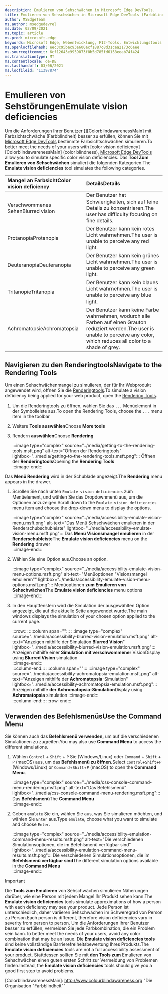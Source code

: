 ```yaml
---
description: Emulieren von Sehschwächen in Microsoft Edge DevTools.
title: Emulieren von Sehschwächen in Microsoft Edge DevTools (Farbblindheit)
author: MSEdgeTeam
ms.author: msedgedevrel
ms.date: 02/09/2021
ms.topic: article
ms.prod: microsoft-edge
keywords: Microsoft Edge, Webentwicklung, F12-Tools, Entwicklungstools
ms.openlocfilehash: eec3c95bac93e600acf1887c8d31cea2173c6aee
ms.sourcegitcommit: 6cf12643e9959873f8b5d785fd6158eeab74f424
ms.translationtype: MT
ms.contentlocale: de-DE
ms.lasthandoff: 03/06/2021
ms.locfileid: "11397874"
---
```

# <a name="emulate-vision-deficiencies"></a><span data-ttu-id="6a64e-104">Emulieren von Sehstörungen</span><span class="sxs-lookup"><span data-stu-id="6a64e-104">Emulate vision deficiencies</span></span>

<span data-ttu-id="6a64e-105">Um die Anforderungen Ihrer Benutzer [][ColorblindawarenessMain] mit Farbsichtschwäche \(Farbblindheit\) besser zu erfüllen, können Sie mit [Microsoft Edge DevTools][DevtoolsIndex] bestimmte Farbsichtschwächen simulieren.</span><span class="sxs-lookup"><span data-stu-id="6a64e-105">To better meet the needs of your users with [color vision deficiency][ColorblindawarenessMain] \(color blindness\), [Microsoft Edge DevTools][DevtoolsIndex] allow you to simulate specific color vision deficiencies.</span></span>  <span data-ttu-id="6a64e-106">Das **Tool Zum Emulieren von Sehschwächen** simuliert die folgenden Kategorien.</span><span class="sxs-lookup"><span data-stu-id="6a64e-106">The **Emulate vision deficiencies** tool simulates the following categories.</span></span>  

| <span data-ttu-id="6a64e-107">Mangel an Farbsicht</span><span class="sxs-lookup"><span data-stu-id="6a64e-107">Color vision deficiency</span></span> | <span data-ttu-id="6a64e-108">Details</span><span class="sxs-lookup"><span data-stu-id="6a64e-108">Details</span></span> |  
|:--- |:--- |  
| <span data-ttu-id="6a64e-109">Verschwommenes Sehen</span><span class="sxs-lookup"><span data-stu-id="6a64e-109">Blurred vision</span></span> | <span data-ttu-id="6a64e-110">Der Benutzer hat Schwierigkeiten, sich auf feine Details zu konzentrieren.</span><span class="sxs-lookup"><span data-stu-id="6a64e-110">The user has difficulty focusing on fine details.</span></span> |  
| <span data-ttu-id="6a64e-111">Protanopia</span><span class="sxs-lookup"><span data-stu-id="6a64e-111">Protanopia</span></span> | <span data-ttu-id="6a64e-112">Der Benutzer kann kein rotes Licht wahrnehmen.</span><span class="sxs-lookup"><span data-stu-id="6a64e-112">The user is unable to perceive any red light.</span></span> |  
| <span data-ttu-id="6a64e-113">Deuteranopia</span><span class="sxs-lookup"><span data-stu-id="6a64e-113">Deuteranopia</span></span> | <span data-ttu-id="6a64e-114">Der Benutzer kann kein grünes Licht wahrnehmen.</span><span class="sxs-lookup"><span data-stu-id="6a64e-114">The user is unable to perceive any green light.</span></span> |  
| <span data-ttu-id="6a64e-115">Tritanopie</span><span class="sxs-lookup"><span data-stu-id="6a64e-115">Tritanopia</span></span> | <span data-ttu-id="6a64e-116">Der Benutzer kann kein blaues Licht wahrnehmen.</span><span class="sxs-lookup"><span data-stu-id="6a64e-116">The user is unable to perceive any blue light.</span></span> |  
| <span data-ttu-id="6a64e-117">Achromatopsie</span><span class="sxs-lookup"><span data-stu-id="6a64e-117">Achromatopsia</span></span> | <span data-ttu-id="6a64e-118">Der Benutzer kann keine Farbe wahrnehmen, wodurch alle Farben auf einen Grauton reduziert werden.</span><span class="sxs-lookup"><span data-stu-id="6a64e-118">The user is unable to perceive any color, which reduces all color to a shade of grey.</span></span> |  

## <a name="navigate-to-the-rendering-tools"></a><span data-ttu-id="6a64e-119">Navigieren zu den Renderingtools</span><span class="sxs-lookup"><span data-stu-id="6a64e-119">Navigate to the Rendering Tools</span></span>  

<span data-ttu-id="6a64e-120">Um einen Sehschwächenmangel zu simulieren, der für Ihr Webprodukt angewendet wird, öffnen Sie die [Renderingtools][DevtoolsRenderingToolsIndex].</span><span class="sxs-lookup"><span data-stu-id="6a64e-120">To simulate a vision deficiency being applied for your web product, open the [Rendering Tools][DevtoolsRenderingToolsIndex].</span></span>  

1.  <span data-ttu-id="6a64e-121">Um die Renderingtools zu öffnen, wählen Sie das `...` Menüelement in der Symbolleiste aus.</span><span class="sxs-lookup"><span data-stu-id="6a64e-121">To open the Rendering Tools, choose the `...` menu item in the toolbar</span></span>  
1.  <span data-ttu-id="6a64e-122">Weitere **Tools auswählen**</span><span class="sxs-lookup"><span data-stu-id="6a64e-122">Choose **More tools**</span></span>  
1.  <span data-ttu-id="6a64e-123">Rendern **auswählen**</span><span class="sxs-lookup"><span data-stu-id="6a64e-123">Choose **Rendering**</span></span>  
    
    :::image type="complex" source="../media/getting-to-the-rendering-tools.msft.png" alt-text="Öffnen der Renderingtools" lightbox="../media/getting-to-the-rendering-tools.msft.png":::
       <span data-ttu-id="6a64e-125">Öffnen der **Renderingtools**</span><span class="sxs-lookup"><span data-stu-id="6a64e-125">Opening the **Rendering Tools**</span></span>  
    :::image-end:::  

<span data-ttu-id="6a64e-126">Das **Menü Rendering** wird in der Schublade angezeigt.</span><span class="sxs-lookup"><span data-stu-id="6a64e-126">The **Rendering** menu appears in the drawer.</span></span>  

1.  <span data-ttu-id="6a64e-127">Scrollen Sie nach unten `Emulate vision deficiencies` zum Menüelement, und wählen Sie das Dropdownmenü aus, um die Optionen anzuzeigen.</span><span class="sxs-lookup"><span data-stu-id="6a64e-127">Scroll down to the `Emulate vision deficiencies` menu item and choose the drop-down menu to display the options.</span></span>  
    
    :::image type="complex" source="../media/accessibility-emulate-vision-menu.msft.png" alt-text="Das Menü Sehschwächen emulieren in der Renderschubschubleiste" lightbox="../media/accessibility-emulate-vision-menu.msft.png":::
       <span data-ttu-id="6a64e-129">Das **Menü Visionsmangel emulieren** in der **Renderschubleiste**</span><span class="sxs-lookup"><span data-stu-id="6a64e-129">The **Emulate vision deficiencies** menu on the **Rendering** drawer</span></span>  
    :::image-end:::  
    
1.  <span data-ttu-id="6a64e-130">Wählen Sie eine Option aus.</span><span class="sxs-lookup"><span data-stu-id="6a64e-130">Choose an option.</span></span>  
    
    :::image type="complex" source="../media/accessibility-emulate-vision-menu-options.msft.png" alt-text="Menüoptionen "Visionsmangel emulieren"" lightbox="../media/accessibility-emulate-vision-menu-options.msft.png":::
       <span data-ttu-id="6a64e-132">Menüoptionen **zum Emulieren von Sehschwächen**</span><span class="sxs-lookup"><span data-stu-id="6a64e-132">The **Emulate vision deficiencies** menu options</span></span>  
    :::image-end:::  
    
1.  <span data-ttu-id="6a64e-133">In den Hauptfenstern wird die Simulation der ausgewählten Option angezeigt, die auf die aktuelle Seite angewendet wurde.</span><span class="sxs-lookup"><span data-stu-id="6a64e-133">The main windows displays the simulation of your chosen option applied to the current page.</span></span>  
    
    :::row:::
       :::column span="":::
          :::image type="complex" source="../media/accessibility-blurred-vision-emulation.msft.png" alt-text="Anzeigen mithilfe der Simulation **Blurred Vision**" lightbox="../media/accessibility-blurred-vision-emulation.msft.png":::
             <span data-ttu-id="6a64e-135">Anzeigen mithilfe einer **Simulation mit verschwommener** Vision</span><span class="sxs-lookup"><span data-stu-id="6a64e-135">Display using **Blurred Vision** simulation</span></span>  
          :::image-end:::  
       :::column-end:::
       :::column span="":::
          :::image type="complex" source="../media/accessibility-achromatopsia-emulation.msft.png" alt-text="Anzeigen mithilfe der **Achromatopsia**-Simulation" lightbox="../media/accessibility-achromatopsia-emulation.msft.png":::
             <span data-ttu-id="6a64e-137">Anzeigen mithilfe **der Achromatopsia-Simulation**</span><span class="sxs-lookup"><span data-stu-id="6a64e-137">Display using **Achromatopsia** simulation</span></span> :::image-end:::  
       :::column-end:::
    :::row-end:::
    
## <a name="use-the-command-menu"></a><span data-ttu-id="6a64e-138">Verwenden des Befehlsmenüs</span><span class="sxs-lookup"><span data-stu-id="6a64e-138">Use the Command Menu</span></span>  

<span data-ttu-id="6a64e-139">Sie können auch das **Befehlsmenü verwenden,** um auf die verschiedenen Simulationen zu zugreifen.</span><span class="sxs-lookup"><span data-stu-id="6a64e-139">You may also use **Command Menu** to access the different simulations.</span></span>  

1.  <span data-ttu-id="6a64e-140">Wählen `Control` + `Shift` + `P` Sie \(Windows/Linux\) oder `Command` + `Shift` + `P` \(macOS\) aus, um das **Befehlsmenü zu öffnen.**</span><span class="sxs-lookup"><span data-stu-id="6a64e-140">Select `Control`+`Shift`+`P` \(Windows/Linux\) or `Command`+`Shift`+`P` \(macOS\) to open the **Command Menu**.</span></span>  
    
    :::image type="complex" source="../media/css-console-command-menu-rendering.msft.png" alt-text="Das Befehlsmenü" lightbox="../media/css-console-command-menu-rendering.msft.png":::
       <span data-ttu-id="6a64e-142">Das **Befehlsmenü**</span><span class="sxs-lookup"><span data-stu-id="6a64e-142">The **Command Menu**</span></span>  
    :::image-end:::  
    
1.  <span data-ttu-id="6a64e-143">Geben `emulate` Sie ein, wählen Sie aus, was Sie simulieren möchten, und wählen Sie `Enter` aus.</span><span class="sxs-lookup"><span data-stu-id="6a64e-143">Type `emulate`, choose what you want to simulate and choose `Enter`.</span></span>  
    
    :::image type="complex" source="../media/accessibility-emulation-command-menu-results.msft.png" alt-text="Die verschiedenen Simulationsoptionen, die im Befehlsmenü verfügbar sind" lightbox="../media/accessibility-emulation-command-menu-results.msft.png":::
       <span data-ttu-id="6a64e-145">Die verschiedenen Simulationsoptionen, die im **Befehlsmenü verfügbar sind**</span><span class="sxs-lookup"><span data-stu-id="6a64e-145">The different simulation options available in the **Command Menu**</span></span>  
    :::image-end:::  
    
> [!IMPORTANT]
> <span data-ttu-id="6a64e-146">Die **Tools zum Emulieren** von Sehschwächen simulieren Näherungen darüber, wie eine Person mit jedem Mangel Ihr Produkt sehen kann.</span><span class="sxs-lookup"><span data-stu-id="6a64e-146">The **Emulate vision deficiencies** tools simulate approximations of how a person with each deficiency may see your product.</span></span>  <span data-ttu-id="6a64e-147">Jede Person ist unterschiedlich, daher variieren Sehschwächen im Schweregrad von Person zu Person.</span><span class="sxs-lookup"><span data-stu-id="6a64e-147">Each person is different, therefore vision deficiencies vary in severity from person to person.</span></span>  <span data-ttu-id="6a64e-148">Um die Anforderungen Ihrer Benutzer besser zu erfüllen, vermeiden Sie jede Farbkombination, die ein Problem sein kann.</span><span class="sxs-lookup"><span data-stu-id="6a64e-148">To better meet the needs of your users, avoid any color combination that may be an issue.</span></span>  <span data-ttu-id="6a64e-149">Die **Emulate vision deficiencies tools** sind keine vollständige Barrierefreiheitsbewertung Ihres Produkts.</span><span class="sxs-lookup"><span data-stu-id="6a64e-149">The **Emulate vision deficiencies** tools are not a full accessibility assessment of your product.</span></span>  <span data-ttu-id="6a64e-150">Stattdessen sollten Sie mit **den Tools zum** Emulieren von Sehschwächen einen guten ersten Schritt zur Vermeidung von Problemen finden.</span><span class="sxs-lookup"><span data-stu-id="6a64e-150">Instead, the **Emulate vision deficiencies** tools should  give you a good first step to avoid problems.</span></span>  

<!-- links -->  

[DevToolsIndex]: ../index.md "Microsoft Edge (Chromium) Developer Tools | Microsoft Docs"  
[DevtoolsRenderingToolsIndex]: ../rendering-tools/index.md "Analysieren der Laufzeitleistung | Microsoft Docs"  

[ColorblindawarenessMain]: http://www.colourblindawareness.org "Die Organisation "Farbblindheit""  

[AmfcbMain]: https://www.amfcb.org "The American Foundation for the Color Blind (AFCB)"  
